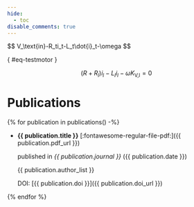 ```yaml
---
hide:
  - toc
disable_comments: true
---
```




<span>
$$
V_\text{in}-R_ti_t-L_t\dot{i}_t-\omega
$$
</span>


{ #eq-testmotor }

$$
\begin{equation}
(R+R_l)i_l-L_l\dot{i}_l-\omega K_\text{V,l}=0
\end{equation}
$$

# Publications

{% for publication in publications() -%}
- **{{ publication.title }}** [:fontawesome-regular-file-pdf:]({{ publication.pdf_url }}) 

    published in *{{ publication.journal }}* ({{ publication.date }})

    {{ publication.author_list }}

    DOI: [{{ publication.doi }}]({{ publication.doi_url }})


{% endfor %}

